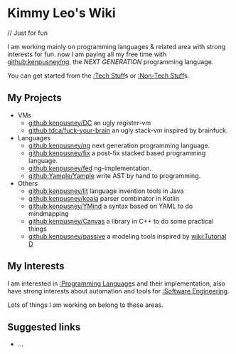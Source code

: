 Kimmy Leo's Wiki
=======

// Just for fun

I am working mainly on programming languages & related area with
strong interests for fun. now I am paying all my free time with
[github:kenpusney/ng](), the *NEXT GENERATION* programming language.

You can get started from the [:Tech Stuff]()s or [:Non-Tech Stuff]()s.

## My Projects

 - VMs
   + [github:kenpusney/DC]() an ugly register-vm
   + [github:tdca/fuck-your-brain]() an ugly stack-vm inspired by brainfuck.
 - Languages
   + [github:kenpusney/ng]() next generation programming language.
   + [github:kenpusney/fix]() a post-fix stacked based programming language.
   + [github:kenpusney/fed]() ng-implementation.
   + [github:Yample/Yample]() write AST by hand to programming.
 - Others
   + [github:kenpusney/lit]() language invention tools in Java
   + [github:kenpusney/koala]() parser combinator in Kotlin
   + [github:kenpusney/YMind]() a syntax based on YAML to do mindmapping
   + [github:kenpusney/Canvas]() a library in C++ to do some practical things
   + [github:kenpusney/passive]() a modeling tools inspired by [wiki:Tutorial D]()

## My Interests

I am interested in [:Programming Language]()s and their implementation, also
have strong interests about automation and tools for [:Software Engineering]().

Lots of things I am working on belong to these areas.

## Suggested links
  - ...
